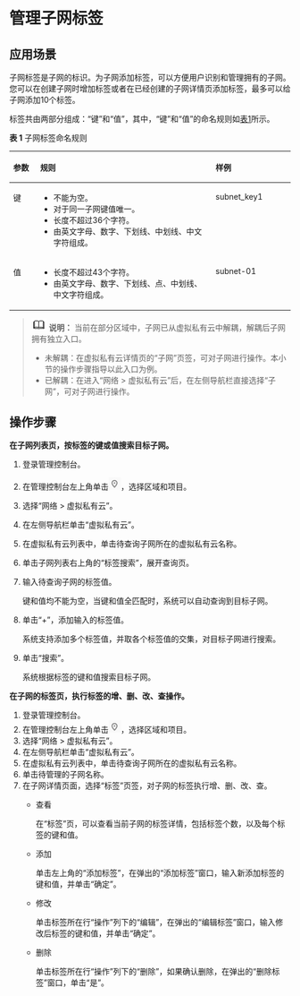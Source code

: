 # 管理子网标签<a name="vpc_vpc_0005"></a>

## 应用场景<a name="section51463883214456"></a>

子网标签是子网的标识。为子网添加标签，可以方便用户识别和管理拥有的子网。您可以在创建子网时增加标签或者在已经创建的子网详情页添加标签，最多可以给子网添加10个标签。

标签共由两部分组成：“键”和“值”，其中，“键”和“值”的命名规则如[表1](#ted9687ca14074ef785241145365a6175)所示。

**表 1**  子网标签命名规则

<a name="ted9687ca14074ef785241145365a6175"></a>
<table><thead align="left"><tr id="rd57708e01e6443a9805ca72f554fae7f"><th class="cellrowborder" valign="top" width="9.55%" id="mcps1.2.4.1.1"><p id="abc7708d69440476086850b219c70efa8"><a name="abc7708d69440476086850b219c70efa8"></a><a name="abc7708d69440476086850b219c70efa8"></a>参数</p>
</th>
<th class="cellrowborder" valign="top" width="62.38%" id="mcps1.2.4.1.2"><p id="a0df2f83c3277432ab05b525e4ffb1c2c"><a name="a0df2f83c3277432ab05b525e4ffb1c2c"></a><a name="a0df2f83c3277432ab05b525e4ffb1c2c"></a>规则</p>
</th>
<th class="cellrowborder" valign="top" width="28.07%" id="mcps1.2.4.1.3"><p id="a902e732241f94e96b0b1b718cf7ed639"><a name="a902e732241f94e96b0b1b718cf7ed639"></a><a name="a902e732241f94e96b0b1b718cf7ed639"></a>样例</p>
</th>
</tr>
</thead>
<tbody><tr id="r95612b479088487b99e620f90b71f798"><td class="cellrowborder" valign="top" width="9.55%" headers="mcps1.2.4.1.1 "><p id="a7694a48138124d1daf3804556a27bfd6"><a name="a7694a48138124d1daf3804556a27bfd6"></a><a name="a7694a48138124d1daf3804556a27bfd6"></a>键</p>
</td>
<td class="cellrowborder" valign="top" width="62.38%" headers="mcps1.2.4.1.2 "><a name="uac40e19ce4ac49d0913d48b334564c45"></a><a name="uac40e19ce4ac49d0913d48b334564c45"></a><ul id="uac40e19ce4ac49d0913d48b334564c45"><li>不能为空。</li><li>对于同一子网键值唯一。</li><li>长度不超过36个字符。</li><li>由英文字母、数字、下划线、中划线、中文字符组成。</li></ul>
</td>
<td class="cellrowborder" valign="top" width="28.07%" headers="mcps1.2.4.1.3 "><p id="a1a10de6d67c04555a3508a8cdc3500e7"><a name="a1a10de6d67c04555a3508a8cdc3500e7"></a><a name="a1a10de6d67c04555a3508a8cdc3500e7"></a>subnet_key1</p>
</td>
</tr>
<tr id="r32a79d8bde844fda8a6254383317e58f"><td class="cellrowborder" valign="top" width="9.55%" headers="mcps1.2.4.1.1 "><p id="a1ebd1dda592448d49631c7f099519113"><a name="a1ebd1dda592448d49631c7f099519113"></a><a name="a1ebd1dda592448d49631c7f099519113"></a>值</p>
</td>
<td class="cellrowborder" valign="top" width="62.38%" headers="mcps1.2.4.1.2 "><a name="uaf17b1ea9b9a4e58b95cafefa2898283"></a><a name="uaf17b1ea9b9a4e58b95cafefa2898283"></a><ul id="uaf17b1ea9b9a4e58b95cafefa2898283"><li>长度不超过43个字符。</li><li>由英文字母、数字、下划线、点、中划线、中文字符组成。</li></ul>
</td>
<td class="cellrowborder" valign="top" width="28.07%" headers="mcps1.2.4.1.3 "><p id="a21a035aeb72143f5ab0fd45a08248d08"><a name="a21a035aeb72143f5ab0fd45a08248d08"></a><a name="a21a035aeb72143f5ab0fd45a08248d08"></a>subnet-01</p>
</td>
</tr>
</tbody>
</table>

>![](public_sys-resources/icon-note.gif) **说明：** 
>当前在部分区域中，子网已从虚拟私有云中解耦，解耦后子网拥有独立入口。
>-   未解耦：在虚拟私有云详情页的“子网”页签，可对子网进行操作。本小节的操作步骤指导以此入口为例。
>-   已解耦：在进入“网络 \> 虚拟私有云”后，在左侧导航栏直接选择“子网”，可对子网进行操作。

## 操作步骤<a name="section4374728222113"></a>

**在子网列表页，按标签的键或值搜索目标子网。**

1.  登录管理控制台。
2.  在管理控制台左上角单击![](figures/icon-region.png)，选择区域和项目。
3.  选择“网络 \> 虚拟私有云”。
4.  在左侧导航栏单击“虚拟私有云”。
5.  在虚拟私有云列表中，单击待查询子网所在的虚拟私有云名称。
6.  单击子网列表右上角的“标签搜索”，展开查询页。
7.  输入待查询子网的标签值。

    键和值均不能为空，当键和值全匹配时，系统可以自动查询到目标子网。

8.  单击“+”，添加输入的标签值。

    系统支持添加多个标签值，并取各个标签值的交集，对目标子网进行搜索。

9.  单击“搜索”。

    系统根据标签的键和值搜索目标子网。


**在子网的标签页，执行标签的增、删、改、查操作。**

1.  登录管理控制台。
2.  在管理控制台左上角单击![](figures/icon-region.png)，选择区域和项目。
3.  选择“网络 \> 虚拟私有云”。
4.  在左侧导航栏单击“虚拟私有云”。
5.  在虚拟私有云列表中，单击待查询子网所在的虚拟私有云名称。
6.  单击待管理的子网名称。
7.  在子网详情页面，选择“标签”页签，对子网的标签执行增、删、改、查。
    -   查看

        在“标签”页，可以查看当前子网的标签详情，包括标签个数，以及每个标签的键和值。

    -   添加

        单击左上角的“添加标签”，在弹出的“添加标签”窗口，输入新添加标签的键和值，并单击“确定”。

    -   修改

        单击标签所在行“操作”列下的“编辑”，在弹出的“编辑标签”窗口，输入修改后标签的键和值，并单击“确定”。

    -   删除

        单击标签所在行“操作”列下的“删除”，如果确认删除，在弹出的“删除标签”窗口，单击“是”。



